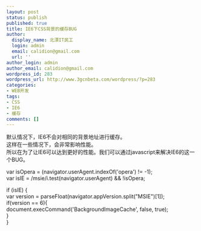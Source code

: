 ```yaml
---
layout: post
status: publish
published: true
title: IE6下CSS背景的缓存BUG
author:
  display_name: 北漂IT民工
  login: admin
  email: calidion@gmail.com
  url: ''
author_login: admin
author_email: calidion@gmail.com
wordpress_id: 283
wordpress_url: http://www.3gcnbeta.com/wordpress/?p=283
categories:
- WEB开发
tags:
- CSS
- IE6
- 缓存
comments: []
---
```

<p>默认情况下，IE6不会对相同的背景地址进行缓存。<br />
这样在一些情况下，会非常影响性能。<br />
所以在为了让IE6可以达到更好的性能。我们可以通过javascript来解决IE6的这一个BUG。</p>
<p>var isOpera = (navigator.userAgent.indexOf('opera') != -1);<br />
var isIE = /msie/i.test(navigator.userAgent) && !isOpera;</p>
<p>if (isIE) {<br />
    var version = parseFloat(navigator.appVersion.split("MSIE")[1]);<br />
      if(version == 6){<br />
        document.execCommand('BackgroundImageCache', false, true);<br />
      }<br />
}</p>
